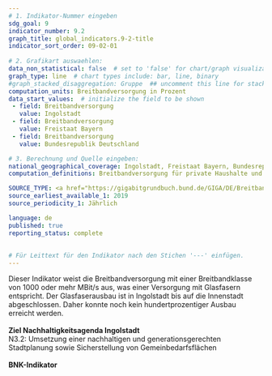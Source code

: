 ```yaml
---
# 1. Indikator-Nummer eingeben 
sdg_goal: 9 
indicator_number: 9.2
graph_title: global_indicators.9-2-title
indicator_sort_order: 09-02-01
 
# 2. Grafikart auswaehlen: 
data_non_statistical: false  # set to 'false' for chart/graph visualization 
graph_type: line  # chart types include: bar, line, binary 
#graph_stacked_disaggregation: Gruppe  ## uncomment this line for stacked bars. eplace 'Geschlecht' with the field of aggregation. 
computation_units: Breitbandversorgung in Prozent 
data_start_values:  # initialize the field to be shown  
 - field: Breitbandversorgung 
   value: Ingolstadt 
 - field: Breitbandversorgung 
   value: Freistaat Bayern
 - field: Breitbandversorgung 
   value: Bundesrepublik Deutschland   

# 3. Berechnung und Quelle eingeben: 
national_geographical_coverage: Ingolstadt, Freistaat Bayern, Bundesrepublik Deutschland 
computation_definitions: Breitbandversorgung für private Haushalte und Unternehmen

SOURCE_TYPE: <a href="https://gigabitgrundbuch.bund.de/GIGA/DE/Breitbandatlas/start.html">Gigabitgrundbuch</a>  # data source  
source_earliest_available_1: 2019
source_periodicity_1: Jährlich

language: de   
published: true 
reporting_status: complete
 
 
# Für Leittext für den Indikator nach den Stichen '---' einfügen. 
---
```

Dieser Indikator weist die Breitbandversorgung mit einer Breitbandklasse von 1000 oder mehr MBit/s aus, was einer Versorgung mit Glasfasern entspricht. Der Glasfaserausbau ist in Ingolstadt bis auf die Innenstadt abgeschlossen. Daher konnte noch kein hundertprozentiger Ausbau erreicht werden.<br>
<br>
<b>Ziel Nachhaltigkeitsagenda Ingolstadt</b><br>
N3.2: Umsetzung einer nachhaltigen und generationsgerechten Stadtplanung sowie Sicherstellung von Gemeinbedarfsflächen<br>
<br>
<b>BNK-Indikator</b>
